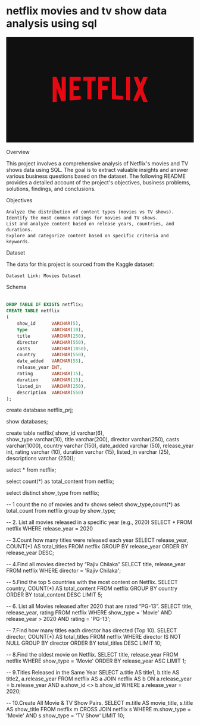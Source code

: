 # netflix movies and tv show data analysis using sql
![netflix logo](https://github.com/binduta/netflix_sql_prj/blob/main/netflix.jpg)

Overview

This project involves a comprehensive analysis of Netflix's movies and TV shows data using SQL. The goal is to extract valuable insights and answer various business questions based on the dataset. The following README provides a detailed account of the project's objectives, business problems, solutions, findings, and conclusions.

Objectives

    Analyze the distribution of content types (movies vs TV shows).
    Identify the most common ratings for movies and TV shows.
    List and analyze content based on release years, countries, and durations.
    Explore and categorize content based on specific criteria and keywords.

Dataset

The data for this project is sourced from the Kaggle dataset:

    Dataset Link: Movies Dataset

Schema
``` sql

DROP TABLE IF EXISTS netflix;
CREATE TABLE netflix
(
    show_id      VARCHAR(5),
    type         VARCHAR(10),
    title        VARCHAR(250),
    director     VARCHAR(550),
    casts        VARCHAR(1050),
    country      VARCHAR(550),
    date_added   VARCHAR(55),
    release_year INT,
    rating       VARCHAR(15),
    duration     VARCHAR(15),
    listed_in    VARCHAR(250),
    description  VARCHAR(550)
);

```

create database netflix_prj;

show databases;

create table netflix(
	 show_id varchar(6),	
	  show_type varchar(10),
		title   varchar(200),
		director varchar(250),
		casts varchar(1000),
		country varchar (150),
		date_added varchar (50),
		release_year int,
		rating varchar (10),
		duration  varchar (15),
		listed_in varchar (25),
		descriptions varchar (250));


select * from netflix;

select count(*) as total_content
from netflix;

select distinct show_type
from netflix;

-- 1 count the no of movies and tv shows
select show_type,count(*) as total_count
from netflix
group by show_type;

-- 2. List all movies released in a specific year (e.g., 2020)
SELECT * 
FROM netflix
WHERE release_year = 2020


-- 3.Count how many titles were released each year
SELECT release_year, COUNT(*) AS total_titles
FROM netflix
GROUP BY release_year
ORDER BY release_year DESC;

-- 4.Find all movies directed by “Rajiv Chilaka”
SELECT title, release_year
FROM netflix
WHERE director = 'Rajiv Chilaka';

-- 5.Find the top 5 countries with the most content on Netflix.
SELECT country, COUNT(*) AS total_content
FROM netflix
GROUP BY country
ORDER BY total_content DESC
LIMIT 5;

-- 6. List all Movies released after 2020 that are rated “PG-13”.
SELECT title, release_year, rating
FROM netflix
WHERE show_type = 'Movie'
  AND release_year > 2020
  AND rating = 'PG-13';
  
  -- 7.Find how many titles each director has directed (Top 10).
  SELECT director, COUNT(*) AS total_titles
FROM netflix
WHERE director IS NOT NULL
GROUP BY director
ORDER BY total_titles DESC
LIMIT 10;

-- 8.Find the oldest movie on Netflix.
SELECT title, release_year
FROM netflix
WHERE show_type = 'Movie'
ORDER BY release_year ASC
LIMIT 1;


 -- 9.Titles Released in the Same Year 
  SELECT 
    a.title AS title1,
    b.title AS title2,
    a.release_year
FROM netflix AS a
JOIN netflix AS b
ON a.release_year = b.release_year
AND a.show_id <> b.show_id
WHERE a.release_year = 2020;


-- 10.Create All Movie & TV Show Pairs.
SELECT 
    m.title AS movie_title,
    s.title AS show_title
FROM netflix m
CROSS JOIN netflix s
WHERE m.show_type = 'Movie' AND s.show_type = 'TV Show'
LIMIT 10;
